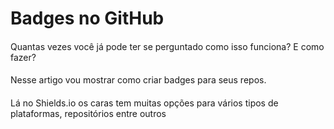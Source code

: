 # Badges no GitHub

#### 
Quantas vezes você já pode ter se perguntado como isso funciona? E como fazer?

####
Nesse artigo vou mostrar como criar badges para seus repos.
####
Lá no Shields.io os caras tem muitas opções para vários tipos de plataformas, repositórios entre outros
